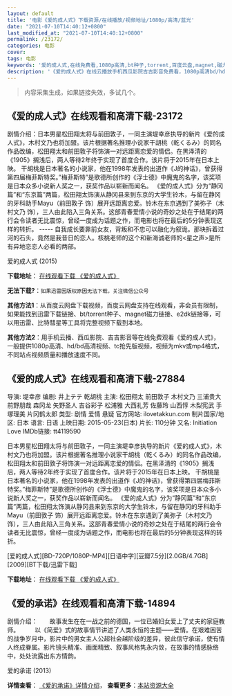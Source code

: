 ```yaml
---
layout: default
title: '电影《爱的成人式》下载资源/在线播放/视频地址/1080p/高清/蓝光'
date: "2021-07-10T14:40:12+0800"
last_modified_at: "2021-07-10T14:40:12+0800"
permalink: /23172/
categories: 电影
cover:
tags: 电影
keywords: '爱的成人式,在线免费看,1080p高清,bt种子,torrent,百度云盘,magnet,磁力链,迅雷下载资源'
description: '《爱的成人式》在线云播放手机西瓜影院吉吉影音免费看，1080p高清bd/hd未删减完整版和tc抢先枪版，mkv/mp4格式，附带bt/torrent种子、magnet/磁力链、百度云盘、网盘资源迅雷下载链接'
---
```


>内容采集生成，如果链接失效，多试几个。


## 《爱的成人式》在线观看和高清下载-23172

剧情介绍：日本男星松田翔太将与前田敦子，一同主演堤幸彦执导的新片《爱的成人式》，木村文乃也将加盟。该片根据著名推理小说家干胡桃（乾くるみ）的同名作品改编，松田翔太和前田敦子将饰演一对远距离恋爱的情侣。在黑泽清的《1905》搁浅后，两人等待2年终于实现了首度合作。该片将于2015年在日本上映。 干胡桃是日本著名的小说家，他在1998年发表的出道作《J的神话》，曾获得第四届梅菲斯特奖。”梅菲斯特”是歌德所创作的《浮士德》中魔鬼的名字，该奖项是日本众多小说新人奖之一，获奖作品以崭新而闻名。 《爱的成人式》分为“静冈篇”和“东京篇”两篇，松田翔太饰演从静冈县来到东京的大学生铃木，与留在静冈的牙科助手Mayu（前田敦子 饰）展开远距离恋爱。铃木在东京遇到了美弥子（木村文乃 饰），三人由此陷入三角关系。这部青春爱情小说的奇妙之处在于结尾的两行会令读者无比震惊，曾经一度成为话题之作，而电影也将在最后的5分钟表现这样的转折。 ----- 自我成长要靠前女友，背叛和不忠可以融化为叙诡。那块拆着过河的石头，竟然是我昔日的恋人。核桃老师的这个和新海诚老师的<星之声>是所有异地恋恋人必看的两部。


爱的成人式 (2015)

**下载地址**： [在线观看下载 《爱的成人式》](https://www.btbtdy.me/btdy/dy2.html) 


**无法下载?**：`如果迅雷因版权原因无法下载，关注微信公众号 `

**其他方法1**：从百度云网盘下载视频，百度云网盘支持在线观看，非会员有限制，如果能找到迅雷下载链接、bt/torrent种子、magnet磁力链接、e2dk链接等，可以用迅雷、比特彗星等工具将完整视频下载到本地。

**其他方法2**：用手机云播、西瓜影院、吉吉影音等在线免费观看《爱的成人式》，一般提供1080p高清、hd/bd高清视频、tc抢先版视频，视频为mkv或mp4格式，不同站点视频质量和播放速度不同。


## 《爱的成人式》在线观看和高清下载-27884

导演: 堤幸彦 编剧: 井上テテ 乾胡桃 主演: 松田翔太 前田敦子 木村文乃 三浦贵大 前野朋哉 森冈龙 矢野圣人 吉谷彩子 松浦雅 大西礼芳 佐藤玲 山西惇 木梨宪武 手塚理美 片冈鹤太郎 类型: 剧情 爱情 悬疑 官方网站: ilovetakkun.com 制片国家/地区: 日本 语言: 日语 上映日期: 2015-05-23(日本) 片长: 110分钟 又名: Initiation Love IMDb链接: tt4119590

日本男星松田翔太将与前田敦子，一同主演堤幸彦执导的新片《爱的成人式》，木村文乃也将加盟。该片根据著名推理小说家干胡桃（乾くるみ）的同名作品改编，松田翔太和前田敦子将饰演一对远距离恋爱的情侣。在黑泽清的《1905》搁浅后，两人等待2年终于实现了首度合作。该片将于2015年在日本上映。 干胡桃是日本著名的小说家，他在1998年发表的出道作《J的神话》，曾获得第四届梅菲斯特奖。”梅菲斯特”是歌德所创作的《浮士德》中魔鬼的名字，该奖项是日本众多小说新人奖之一，获奖作品以崭新而闻名。 《爱的成人式》分为“静冈篇”和“东京篇”两篇，松田翔太饰演从静冈县来到东京的大学生铃木，与留在静冈的牙科助手Mayu（前田敦子 饰）展开远距离恋爱。铃木在东京遇到了美弥子（木村文乃 饰），三人由此陷入三角关系。这部青春爱情小说的奇妙之处在于结尾的两行会令读者无比震惊，曾经一度成为话题之作，而电影也将在最后的5分钟表现这样的转折。


[爱的成人式][BD-720P/1080P-MP4][日语中字][豆瓣7.5分][2.0GB/4.7GB][2009][BT下载/迅雷下载]

**下载地址**： [在线观看下载 《爱的成人式》](https://www.btdx8.com/torrent/initiation_love_2015.html) 


## 《爱的承诺》在线观看和高清下载-14894

剧情介绍：　　故事发生在在一战之前的德国，一位已婚妇女爱上了丈夫的家庭教师。  　　以《简爱》式的故事情节讲述了人类永恒的主题——爱情。在艰难困苦的战争岁月中，影片中的男女主人公超社会越阶级的差异，彼此信守承诺，使有情人终成眷属。影片镜头精准、画面精致、叙事风格隽永内敛，在故事的情感脉络中，处处流露出东方情韵。


爱的承诺 (2013)

**详情查看**： [《爱的承诺》详情介绍](/movie/14894/)， **查看更多**：[本站资源大全](/movie/t/all/)

